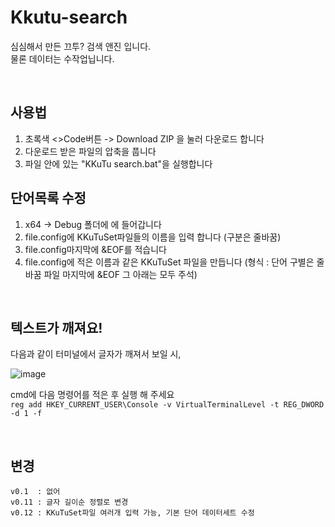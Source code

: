 # Kkutu-search
심심해서 만든 끄투? 검색 앤진 입니다.  
물론 데이터는 수작업닙니다.

<br>

## 사용법
1. 초록색 <>Code버튼 -> Download ZIP 을 눌러 다운로드 합니다
1. 다운로드 받은 파일의 압축을 풉니다
2. 파일 안에 있는 "KKuTu search.bat"을 실행합니다

## 단어목록 수정
1. x64 -> Debug 폴더에 에 들어갑니다
2. file.config에 KKuTuSet파일들의 이름을 입력 합니다 (구분은 줄바꿈)
3. file.config마지막에 &EOF를 적습니다
4. file.config에 적은 이름과 같은 KKuTuSet 파일을 만듭니다 (형식 : 단어 구별은 줄바꿈 파일 마지막에 &EOF 그 아래는 모두 주석)

<br>

## 텍스트가 깨져요!
다음과 같이 터미널에서 글자가 깨져서 보일 시,  
  
![image](https://github.com/Neeko-onTheRoad/Kkutu-search/assets/61304515/9537f24e-de21-44b9-a82c-f9b8ce3e8202)  
  
cmd에 다음 명령어를 적은 후 실행 해 주세요  
`reg add HKEY_CURRENT_USER\Console -v VirtualTerminalLevel -t REG_DWORD -d 1 -f`

<br>

## 변경

`v0.1  : 없어`  
`v0.11 : 글자 길이순 정렬로 변경`  
`v0.12 : KKuTuSet파일 여러개 입력 가능, 기본 단어 데이터세트 수정`  
